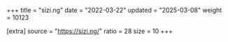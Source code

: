 +++
title = "sizi.ng"
date = "2022-03-22"
updated = "2025-03-08"
weight = 10123

[extra]
source = "https://sizi.ng/"
ratio = 28
size = 10
+++
